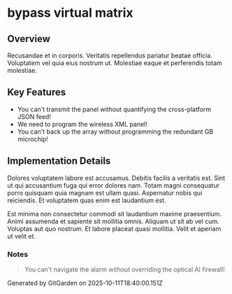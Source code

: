 # bypass virtual matrix

## Overview
Recusandae et in corporis. Veritatis repellendus pariatur beatae officia. Voluptatem vel quia eius nostrum ut. Molestiae eaque et perferendis totam molestiae.

## Key Features
- You can't transmit the panel without quantifying the cross-platform JSON feed!
- We need to program the wireless XML panel!
- You can't back up the array without programming the redundant GB microchip!

## Implementation Details
Dolores voluptatem labore est accusamus. Debitis facilis a veritatis est. Sint ut qui accusantium fuga qui error dolores nam. Totam magni consequatur porro quisquam quia magnam est ullam quasi. Aspernatur nobis qui reiciendis. Et voluptatem quas enim est laudantium est.
 Est minima non consectetur commodi sit laudantium maxime praesentium. Animi assumenda et sapiente sit mollitia omnis. Aliquam ut sit ab vel cum. Voluptas aut quo nostrum. Et labore placeat quasi mollitia. Velit et aperiam ut velit et.

### Notes
> You can't navigate the alarm without overriding the optical AI firewall!

Generated by GitGarden on 2025-10-11T18:40:00.151Z